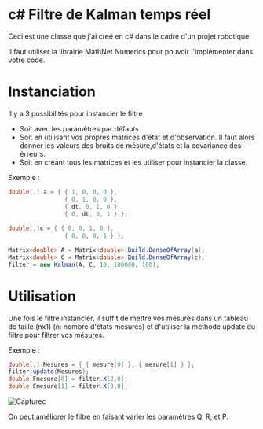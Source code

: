 # c# Filtre de Kalman temps réel

Ceci est une classe que j'ai creé en c# dans le cadre d'un projet robotique.  
  
Il faut utiliser la librairie MathNet Numerics pour pouvoir l'implémenter dans votre code.  
  
# Instanciation
Il y a 3 possibilités pour instancier le filtre  
* Soit avec les paramètres par défauts
* Soit en utilisant vos propres matrices d'état et d'observation. Il faut alors donner les valeurs des bruits de mésure,d'états et la covariance des érreurs.
* Soit en créant tous les matrices et les utiliser pour instancier la classe.
  
Exemple :  
```c#
double[,] a = { { 1, 0, 0, 0 },   
                { 0, 1, 0, 0 },   
                { dt, 0, 1, 0 },   
                { 0, dt, 0, 1 } };  
                  
double[,]c = { { 0, 0, 1, 0 },   
                { 0, 0, 0, 1 } };

Matrix<double> A = Matrix<double>.Build.DenseOfArray(a);  
Matrix<double> C = Matrix<double>.Build.DenseOfArray(c);  
filter = new Kalman(A, C, 10, 100000, 100); 
```
    
# Utilisation  
Une fois le filtre instancier, il suffit de mettre vos mésures dans un tableau de taille (nx1) (n: nombre d'états mesurés) et d'utiliser la méthode update du filtre pour filtrer vos mésures.  
  
Exemple :   
```c#
double[,] Mesures = { { mesure[0] }, { mesure[1] } };  
filter.update(Mesures);  
double Fmesure[0] = filter.X[2,0];  
double Fmesure[1] = filter.X[3,0];
```
![Capturec](https://user-images.githubusercontent.com/82148411/114011147-313afb80-9865-11eb-9c93-a2441fc234e5.JPG)

On peut améliorer le filtre en faisant varier les paramètres Q, R, et P.
